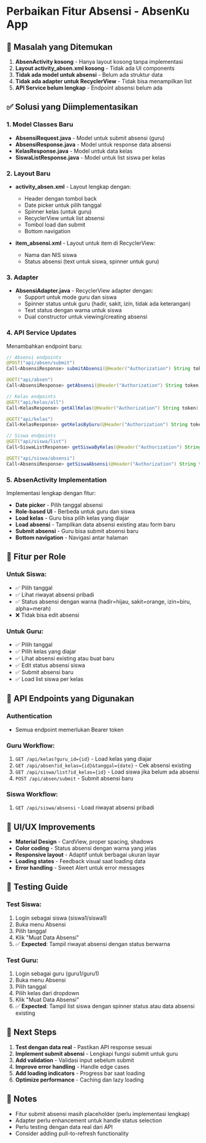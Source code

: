 # Perbaikan Fitur Absensi - AbsenKu App

## 🚨 Masalah yang Ditemukan
1. **AbsenActivity kosong** - Hanya layout kosong tanpa implementasi
2. **Layout activity_absen.xml kosong** - Tidak ada UI components
3. **Tidak ada model untuk absensi** - Belum ada struktur data
4. **Tidak ada adapter untuk RecyclerView** - Tidak bisa menampilkan list
5. **API Service belum lengkap** - Endpoint absensi belum ada

## ✅ Solusi yang Diimplementasikan

### 1. Model Classes Baru
- **AbsensiRequest.java** - Model untuk submit absensi (guru)
- **AbsensiResponse.java** - Model untuk response data absensi
- **KelasResponse.java** - Model untuk data kelas
- **SiswaListResponse.java** - Model untuk list siswa per kelas

### 2. Layout Baru
- **activity_absen.xml** - Layout lengkap dengan:
  - Header dengan tombol back
  - Date picker untuk pilih tanggal
  - Spinner kelas (untuk guru)
  - RecyclerView untuk list absensi
  - Tombol load dan submit
  - Bottom navigation

- **item_absensi.xml** - Layout untuk item di RecyclerView:
  - Nama dan NIS siswa
  - Status absensi (text untuk siswa, spinner untuk guru)

### 3. Adapter
- **AbsensiAdapter.java** - RecyclerView adapter dengan:
  - Support untuk mode guru dan siswa
  - Spinner status untuk guru (hadir, sakit, izin, tidak ada keterangan)
  - Text status dengan warna untuk siswa
  - Dual constructor untuk viewing/creating absensi

### 4. API Service Updates
Menambahkan endpoint baru:
```java
// Absensi endpoints
@POST("api/absen/submit")
Call<AbsensiResponse> submitAbsensi(@Header("Authorization") String token, @Body AbsensiRequest request);

@GET("api/absen")
Call<AbsensiResponse> getAbsensi(@Header("Authorization") String token, @Query("id_kelas") int id_kelas, @Query("tanggal") String tanggal);

// Kelas endpoints
@GET("api/kelas/all")
Call<KelasResponse> getAllKelas(@Header("Authorization") String token);

@GET("api/kelas")
Call<KelasResponse> getKelasByGuru(@Header("Authorization") String token, @Query("guru_id") String guru_id);

// Siswa endpoints
@GET("api/siswa/list")
Call<SiswaListResponse> getSiswaByKelas(@Header("Authorization") String token, @Query("id_kelas") int id_kelas);

@GET("api/siswa/absensi")
Call<AbsensiResponse> getSiswaAbsensi(@Header("Authorization") String token);
```

### 5. AbsenActivity Implementation
Implementasi lengkap dengan fitur:
- **Date picker** - Pilih tanggal absensi
- **Role-based UI** - Berbeda untuk guru dan siswa
- **Load kelas** - Guru bisa pilih kelas yang diajar
- **Load absensi** - Tampilkan data absensi existing atau form baru
- **Submit absensi** - Guru bisa submit absensi baru
- **Bottom navigation** - Navigasi antar halaman

## 🎯 Fitur per Role

### Untuk Siswa:
- ✅ Pilih tanggal
- ✅ Lihat riwayat absensi pribadi
- ✅ Status absensi dengan warna (hadir=hijau, sakit=orange, izin=biru, alpha=merah)
- ❌ Tidak bisa edit absensi

### Untuk Guru:
- ✅ Pilih tanggal
- ✅ Pilih kelas yang diajar
- ✅ Lihat absensi existing atau buat baru
- ✅ Edit status absensi siswa
- ✅ Submit absensi baru
- ✅ Load list siswa per kelas

## 🔧 API Endpoints yang Digunakan

### Authentication
- Semua endpoint memerlukan Bearer token

### Guru Workflow:
1. `GET /api/kelas?guru_id={id}` - Load kelas yang diajar
2. `GET /api/absen?id_kelas={id}&tanggal={date}` - Cek absensi existing
3. `GET /api/siswa/list?id_kelas={id}` - Load siswa jika belum ada absensi
4. `POST /api/absen/submit` - Submit absensi baru

### Siswa Workflow:
1. `GET /api/siswa/absensi` - Load riwayat absensi pribadi

## 🎨 UI/UX Improvements
- **Material Design** - CardView, proper spacing, shadows
- **Color coding** - Status absensi dengan warna yang jelas
- **Responsive layout** - Adaptif untuk berbagai ukuran layar
- **Loading states** - Feedback visual saat loading data
- **Error handling** - Sweet Alert untuk error messages

## 🧪 Testing Guide

### Test Siswa:
1. Login sebagai siswa (siswa1/siswa1)
2. Buka menu Absensi
3. Pilih tanggal
4. Klik "Muat Data Absensi"
5. ✅ **Expected**: Tampil riwayat absensi dengan status berwarna

### Test Guru:
1. Login sebagai guru (guru1/guru1)
2. Buka menu Absensi
3. Pilih tanggal
4. Pilih kelas dari dropdown
5. Klik "Muat Data Absensi"
6. ✅ **Expected**: Tampil list siswa dengan spinner status atau data absensi existing

## 🚀 Next Steps
1. **Test dengan data real** - Pastikan API response sesuai
2. **Implement submit absensi** - Lengkapi fungsi submit untuk guru
3. **Add validation** - Validasi input sebelum submit
4. **Improve error handling** - Handle edge cases
5. **Add loading indicators** - Progress bar saat loading
6. **Optimize performance** - Caching dan lazy loading

## 📝 Notes
- Fitur submit absensi masih placeholder (perlu implementasi lengkap)
- Adapter perlu enhancement untuk handle status selection
- Perlu testing dengan data real dari API
- Consider adding pull-to-refresh functionality

